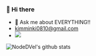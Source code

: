 
### 👋 Hi there

- 💬 Ask me about EVERYTHING!!
- kimminki0810@gmail.com 
- ![](https://komarev.com/ghpvc/?username=NodeDVel&color=blue) 

![NodeDVel's github stats](https://github-readme-stats.vercel.app/api?username=NodeDVel&show_icons=true&theme=radical)

<!--
**NodeDVel/NodeDVel** is a ✨ _special_ ✨ repository because its `README.md` (this file) appears on your GitHub profile.

Here are some ideas to get you started:

- 🔭 I’m currently working on ...
- 🌱 I’m currently learning ...
- 👯 I’m looking to collaborate on ...
- 🤔 I’m looking for help with ...a
- 💬 Ask me about ...
- 📫 How to reach me: ...
- 😄 Pronouns: ...
- ⚡ Fun fact: ...
-->
